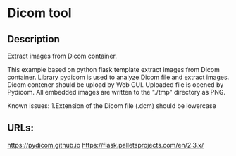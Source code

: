 # Dicom tool

## Description

Extract images from Dicom container.


This example based on python flask template extract images from Dicom container.
Library pydicom is used to analyze Dicom file and extract images.
Dicom contener should be upload by Web GUI. Uploaded file is opened by Pydicom.
All embedded images are written to the "./tmp" directory as PNG.


Known issues:
1.Extension of the Dicom file (.dcm) should be lowercase



## URLs:

https://pydicom.github.io
https://flask.palletsprojects.com/en/2.3.x/



